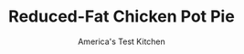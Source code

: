 ---
layout: ../../layouts/MarkdownPostLayout.astro
title: Reduced-Fat Chicken Pot Pie
author: America's Test Kitchen
pubDate: 2023-03-15
description: "We tried every trick in the book to make a low-fat pie crust that we’d actually want to eat. It took us weeks to find it, but an unlikely ingredient cracked the code."
image_url: https://res.cloudinary.com/hksqkdlah/image/upload/ar_1:1,c_fill,dpr_2.0,f_auto,fl_lossy.progressive.strip_profile,g_faces:auto,q_auto:low,w_344/20007_sfs-makeoverchickenpotpie-14-1
tags: ["Main Courses","Chicken","Light","Savory Pies & Tarts"]
calories: 2790
protein: 34
carbohydrates: 46
fats: 
fiber: 4
ingredients: ["1 1/4 cups (6 1/4 ounces), all-purpose flour","2 tablespoons, cornstarch","1/4 teaspoon, salt","1/4 cup, light mayonnaise","3 tablespoons, unsalted butter, cut into 1/4-inch pieces and chilled","2 tablespoons, ice water","2 teaspoons, whole milk","2 3/4 cups, chicken broth","1/4 cup, cornstarch","1 teaspoon, vegetable oil","4 , carrots, peeled and sliced 1/4 inch thick","8 ounces, white mushrooms, trimmed and sliced thin","1 , onion, chopped fine","2 , celery ribs, sliced 1/4 inch thick",", Salt and pepper","3 , garlic cloves, minced","2 teaspoons, minced fresh thyme","1 1/2 teaspoons, tomato paste","2 , bay leaves","1 1/2 pounds, boneless, skinless chicken breasts, trimmed and halved lengthwise","1 cup, frozen peas","1 teaspoon, soy sauce"]
serves: 6
time: "1¾ hours, plus 1 hour chilling and 30 minutes cooling"
instructions: ["FOR THE CRUST: Pulse flour, cornstarch, and salt in food processor until combined, about 3 pulses. Add mayonnaise and butter and pulse until mixture resembles coarse crumbs, about 10 pulses. Add water and pulse until dough looks wet and pebbly, about 10 pulses. Knead dough on lightly floured counter until smooth, about 10 seconds. Form dough into 4-inch disk, wrap tightly in plastic wrap, and refrigerate for 1 hour or up to 4 hours.","FOR THE FILLING: Whisk 1/4 cup broth and cornstarch together in small bowl; set aside. Heat oil in Dutch oven over medium-high heat until shimmering. Add carrots, mushrooms, onion, celery, and 1 1/2 teaspoons salt and cook until all liquid has evaporated and mushrooms begin to brown, 5 to 7 minutes. Add garlic, thyme, and tomato paste and cook until fragrant, about 30 seconds. Add bay leaves and remaining 2 1/2 cups broth and bring to simmer. Submerge chicken in broth, reduce heat to low, cover, and cook until chicken registers 160 degrees, 8 to 12 minutes.","Transfer chicken to plate. Whisk cornstarch mixture into filling, return to boil, and cook until thickened, about 1 minute. Remove from heat and discard bay leaves. When chicken is cool enough to handle, shred into bite-size pieces, then stir into filling along with peas, soy sauce, and 1/2 teaspoon pepper. Season with salt and pepper to taste. (Filling may be refrigerated for up to 24 hours. Bring to a simmer and take off heat before proceeding with step 4.)","Adjust oven rack to upper-middle position and heat oven to 400 degrees. Transfer filling to 8-inch square baking dish. Roll dough into 9-inch square on lightly floured counter. Loosely roll dough around rolling pin and gently unroll it onto filling, letting excess dough hang over edge. Press overhanging dough onto side of dish to secure. Cut four 1-inch vent holes in crust and brush with milk. Bake until crust is golden and filling is bubbling up through vents, 25 to 30 minutes. Let cool for 30 minutes. Serve."]
nutrition: ["929 mg Potassium","389 mg Phosphorus","59 mg Calcium","3 mg Iron","65 mg Magnesium","989 mg Sodium","1 mg Zinc","14 g Fat","16 mg Niacin (B3)","4 g Monounsaturated","3 g Polyunsaturated","10 mg Vitamin C","101 mg Cholesterol","5 g Saturated","4 g Fiber","45 µg Folic acid","60 µg Folate (food)","7 g Sugars","21 µg Vitamin K","325 g Water","46 g Carbs","137 µg Folate equivalent (total)","34 g Protein","2 mg Vitamin E","1 mg Vitamin B6","426 µg Vitamin A","465 kcal Energy","2790 calories"]
notes: "We like Hellmann’s Light Mayonnaise."
---